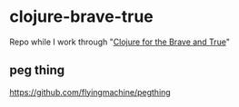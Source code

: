 # clojure-brave-true

Repo while I work through "[Clojure for the Brave and True](https://www.braveclojure.com/clojure-for-the-brave-and-true/)"


## peg thing

https://github.com/flyingmachine/pegthing
